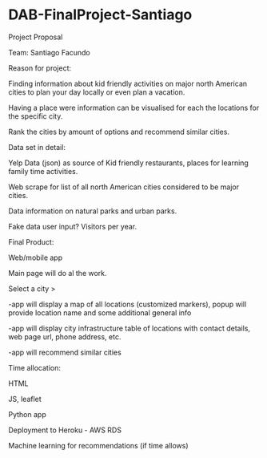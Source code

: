 # DAB-FinalProject-Santiago

Project Proposal

Team: Santiago Facundo


Reason for project: 

Finding information about kid friendly activities on major north American cities to plan your day locally or even plan a vacation.

Having a place were information can be visualised for each the locations for the specific city.

Rank the cities by amount of options and recommend similar cities.


Data set in detail:

Yelp Data (json) as source of Kid friendly restaurants, places for learning family time activities.

Web scrape for list of all north American cities considered to be major cities.

Data information on natural parks and urban parks.

Fake data user input? Visitors per year.


Final Product:

Web/mobile app

Main page will do al the work.

Select a city > 

-app will display a map of all locations (customized markers), popup will provide location name and some additional general info

-app will display city infrastructure table of locations with contact details, web page url, phone address, etc. 

-app will recommend similar cities


Time allocation:

HTML

JS, leaflet

Python app

Deployment to Heroku -  AWS RDS

Machine learning for recommendations (if time allows)
